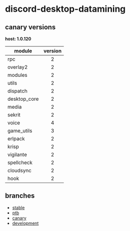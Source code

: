 # discord-desktop-datamining

## canary versions

**host: 1.0.120**

| module | version |
| ------ | :-----: |
| rpc | 2 |
| overlay2 | 2 |
| modules | 2 |
| utils | 2 |
| dispatch | 2 |
| desktop_core | 2 |
| media | 2 |
| sekrit | 2 |
| voice | 4 |
| game_utils | 3 |
| erlpack | 2 |
| krisp | 2 |
| vigilante | 2 |
| spellcheck | 2 |
| cloudsync | 2 |
| hook | 2 |

## branches

- [stable](https://github.com/OpenAsar/discord-desktop-datamining/tree/stable)
- [ptb](https://github.com/OpenAsar/discord-desktop-datamining/tree/ptb)
- [canary](https://github.com/OpenAsar/discord-desktop-datamining/tree/canary)
- [development](https://github.com/OpenAsar/discord-desktop-datamining/tree/development)